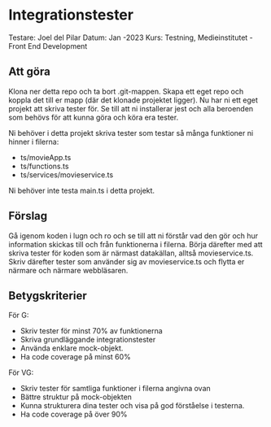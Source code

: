 # Integrationstester

Testare: Joel del Pilar
Datum: Jan -2023
Kurs: Testning, Medieinstitutet - Front End Development

## Att göra

Klona ner detta repo och ta bort .git-mappen. Skapa ett eget repo och koppla det till er mapp (där det klonade projektet ligger). Nu har ni ett eget projekt att skriva tester för. Se till att ni installerar jest och alla beroenden som behövs för att kunna göra och köra era tester.

Ni behöver i detta projekt skriva tester som testar så många funktioner ni hinner i filerna:

- ts/movieApp.ts
- ts/functions.ts
- ts/services/movieservice.ts

Ni behöver inte testa main.ts i detta projekt.

## Förslag

Gå igenom koden i lugn och ro och se till att ni förstår vad den gör och hur information skickas till och från funktionerna i filerna. Börja därefter med att skriva tester för koden som är närmast datakällan, alltså movieservice.ts. Skriv därefter tester som använder sig av movieservice.ts och flytta er närmare och närmare webbläsaren.

## Betygskriterier

För G:

- Skriv tester för minst 70% av funktionerna
- Skriva grundläggande integrationstester
- Använda enklare mock-objekt.
- Ha code coverage på minst 60%

För VG:

- Skriv tester för samtliga funktioner i filerna angivna ovan
- Bättre struktur på mock-objekten
- Kunna strukturera dina tester och visa på god förståelse i testerna.
- Ha code coverage på över 90%

